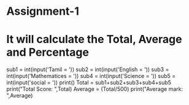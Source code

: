# Assignment-1
# It will calculate the Total, Average and Percentage
sub1 = int(input('Tamil = '))
sub2 = int(input('English = '))
sub3 = int(input('Mathematices = '))
sub4 = int(input('Science = '))
sub5 = int(input('social = '))
print()
Total = sub1+sub2+sub3+sub4+sub5
print("Total Score: ",Total)
Average = (Total/500)
print("Average mark: ",Average)





